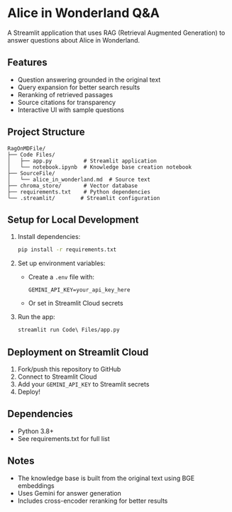 # Alice in Wonderland Q&A

A Streamlit application that uses RAG (Retrieval Augmented Generation) to answer questions about Alice in Wonderland.

## Features

- Question answering grounded in the original text
- Query expansion for better search results
- Reranking of retrieved passages
- Source citations for transparency
- Interactive UI with sample questions

## Project Structure

```
RagOnMDFile/
├── Code Files/
│   ├── app.py          # Streamlit application
│   └── notebook.ipynb  # Knowledge base creation notebook
├── SourceFile/
│   └── alice_in_wonderland.md  # Source text
├── chroma_store/       # Vector database
├── requirements.txt    # Python dependencies
└── .streamlit/        # Streamlit configuration
```

## Setup for Local Development

1. Install dependencies:

   ```bash
   pip install -r requirements.txt
   ```

2. Set up environment variables:

   - Create a `.env` file with:
     ```
     GEMINI_API_KEY=your_api_key_here
     ```
   - Or set in Streamlit Cloud secrets

3. Run the app:
   ```bash
   streamlit run Code\ Files/app.py
   ```

## Deployment on Streamlit Cloud

1. Fork/push this repository to GitHub
2. Connect to Streamlit Cloud
3. Add your `GEMINI_API_KEY` to Streamlit secrets
4. Deploy!

## Dependencies

- Python 3.8+
- See requirements.txt for full list

## Notes

- The knowledge base is built from the original text using BGE embeddings
- Uses Gemini for answer generation
- Includes cross-encoder reranking for better results
